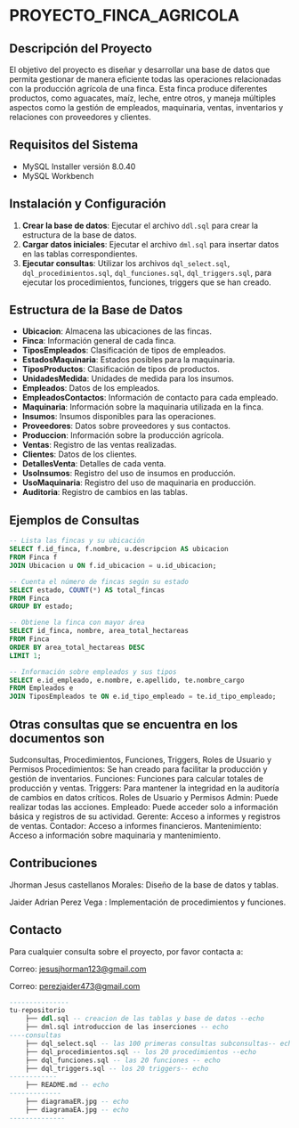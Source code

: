 # PROYECTO_FINCA_AGRICOLA

## Descripción del Proyecto
El objetivo del proyecto es diseñar y desarrollar una base de datos que permita gestionar de manera eficiente todas las operaciones relacionadas con la producción agrícola de una finca. Esta finca produce diferentes productos, como aguacates, maíz, leche, entre otros, y maneja múltiples aspectos como la gestión de empleados, maquinaria, ventas, inventarios y relaciones con proveedores y clientes.

## Requisitos del Sistema
- MySQL Installer versión 8.0.40
- MySQL Workbench

## Instalación y Configuración
1. **Crear la base de datos**: Ejecutar el archivo `ddl.sql` para crear la estructura de la base de datos.
2. **Cargar datos iniciales**: Ejecutar el archivo `dml.sql` para insertar datos en las tablas correspondientes.
3. **Ejecutar consultas**: Utilizar los archivos `dql_select.sql`, `dql_procedimientos.sql`, `dql_funciones.sql`, `dql_triggers.sql`, para ejecutar los procedimientos, funciones, triggers que se han creado.

## Estructura de la Base de Datos
- **Ubicacion**: Almacena las ubicaciones de las fincas.
- **Finca**: Información general de cada finca.
- **TiposEmpleados**: Clasificación de tipos de empleados.
- **EstadosMaquinaria**: Estados posibles para la maquinaria.
- **TiposProductos**: Clasificación de tipos de productos.
- **UnidadesMedida**: Unidades de medida para los insumos.
- **Empleados**: Datos de los empleados.
- **EmpleadosContactos**: Información de contacto para cada empleado.
- **Maquinaria**: Información sobre la maquinaria utilizada en la finca.
- **Insumos**: Insumos disponibles para las operaciones.
- **Proveedores**: Datos sobre proveedores y sus contactos.
- **Produccion**: Información sobre la producción agrícola.
- **Ventas**: Registro de las ventas realizadas.
- **Clientes**: Datos de los clientes.
- **DetallesVenta**: Detalles de cada venta.
- **UsoInsumos**: Registro del uso de insumos en producción.
- **UsoMaquinaria**: Registro del uso de maquinaria en producción.
- **Auditoria**: Registro de cambios en las tablas.

## Ejemplos de Consultas
```sql
-- Lista las fincas y su ubicación
SELECT f.id_finca, f.nombre, u.descripcion AS ubicacion 
FROM Finca f 
JOIN Ubicacion u ON f.id_ubicacion = u.id_ubicacion;

-- Cuenta el número de fincas según su estado
SELECT estado, COUNT(*) AS total_fincas 
FROM Finca 
GROUP BY estado;

-- Obtiene la finca con mayor área
SELECT id_finca, nombre, area_total_hectareas 
FROM Finca 
ORDER BY area_total_hectareas DESC 
LIMIT 1;

-- Información sobre empleados y sus tipos
SELECT e.id_empleado, e.nombre, e.apellido, te.nombre_cargo 
FROM Empleados e 
JOIN TiposEmpleados te ON e.id_tipo_empleado = te.id_tipo_empleado;
```
## Otras consultas que se encuentra en los documentos son

Sudconsultas, Procedimientos, Funciones, Triggers, Roles de Usuario y Permisos
Procedimientos: Se han creado para facilitar la producción y gestión de inventarios.
Funciones: Funciones para calcular totales de producción y ventas.
Triggers: Para mantener la integridad en la auditoría de cambios en datos críticos.
Roles de Usuario y Permisos
Admin: Puede realizar todas las acciones.
Empleado: Puede acceder solo a información básica y registros de su actividad.
Gerente: Acceso a informes y registros de ventas.
Contador: Acceso a informes financieros.
Mantenimiento: Acceso a información sobre maquinaria y mantenimiento.

## Contribuciones

Jhorman Jesus castellanos Morales: Diseño de la base de datos y tablas.

Jaider Adrian Perez Vega : Implementación de procedimientos y funciones.



## Contacto

Para cualquier consulta sobre el proyecto, por favor contacta a:

Correo: jesusjhorman123@gmail.com

Correo: perezjaider473@gmail.com
```sql
---------------
tu-repositorio
    ├── ddl.sql -- creacion de las tablas y base de datos --echo
    ├── dml.sql introduccion de las inserciones -- echo
----consultas
    ├── dql_select.sql -- las 100 primeras consultas subconsultas-- echo 
    ├── dql_procedimientos.sql -- los 20 procedimientos --echo
    ├── dql_funciones.sql -- las 20 funciones -- echo
    ├── dql_triggers.sql -- los 20 triggers-- echo
------------
    ├── README.md -- echo
-------------
    ├── diagramaER.jpg -- echo
    ├── diagramaEA.jpg -- echo
--------------
```
